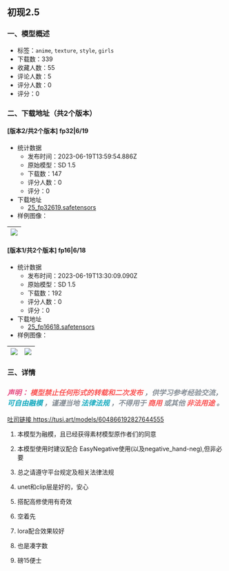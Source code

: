## 初现2.5
### 一、模型概述

- 标签：`anime`, `texture`, `style`, `girls`
- 下载数：339
- 收藏人数：55
- 评论人数：5
- 评分人数：0
- 评分：0

### 二、下载地址（共2个版本）

#### [版本2/共2个版本] fp32|6/19

- 统计数据
  - 发布时间：2023-06-19T13:59:54.886Z
  - 原始模型：SD 1.5
  - 下载数：147
  - 评分人数：0
  - 评分：0
- 下载地址
  - [25_fp32619.safetensors](https://civitai.com/api/download/models/99509)
- 样例图像：

| <img src="https://image.civitai.com/xG1nkqKTMzGDvpLrqFT7WA/454b3513-2bf3-42dc-8c8d-8bd64bf5d834/width=450/1206742.jpeg" /> |
| ---- |

#### [版本1/共2个版本] fp16|6/18

- 统计数据
  - 发布时间：2023-06-19T13:30:09.090Z
  - 原始模型：SD 1.5
  - 下载数：192
  - 评分人数：0
  - 评分：0
- 下载地址
  - [25_fp16618.safetensors](https://civitai.com/api/download/models/98841)
- 样例图像：

| <img src="https://image.civitai.com/xG1nkqKTMzGDvpLrqFT7WA/c816ef9a-9d17-41e5-8263-bc3e5f6a1f80/width=450/1195021.jpeg" /> | <img src="https://image.civitai.com/xG1nkqKTMzGDvpLrqFT7WA/571ae0a2-f7c7-4422-ba5f-4c718033ff3d/width=450/1195044.jpeg" /> |
| ---- | ---- |


### 三、详情
<h3 id="heading-1951"><strong><em><span style="color:rgb(230, 73, 128)">声明： </span><span style="color:rgb(250, 82, 82)">模型禁止任何形式的转载和二次发布 </span><span style="color:rgb(134, 142, 150)">，供学习参考经验交流， </span><span style="color:rgb(21, 170, 191)">可自由融模 </span><span style="color:rgb(134, 142, 150)">，谨遵当地 </span><span style="color:rgb(21, 170, 191)">法律法规 </span><span style="color:rgb(134, 142, 150)">，不得用于 </span><span style="color:rgb(250, 82, 82)">商用 </span><span style="color:rgb(134, 142, 150)">或其他 </span><span style="color:rgb(250, 82, 82)">非法用途 </span><span style="color:rgb(134, 142, 150)">。</span></em></strong></h3><p><a target="_blank" rel="ugc" href="https://tusi.art/models/604866192827644555">       吐司链接 https://tusi.art/models/604866192827644555</a></p><ol><li><p>本模型为融模，且已经获得素材模型原作者们的同意</p></li><li><p>本模型使用时建议配合 EasyNegative使用(以及negative_hand-neg),但非必要</p></li><li><p>总之请遵守平台规定及相关法律法规</p></li><li><p>unet和clip层是好的，安心</p></li><li><p>搭配高修使用有奇效</p></li><li><p>空着先</p></li><li><p>lora配合效果较好</p></li><li><p>也是凑字数</p></li><li><p>磅15便士</p></li></ol>